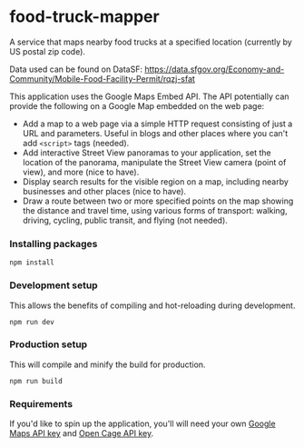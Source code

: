 # food-truck-mapper

A service that maps nearby food trucks at a specified location (currently by US postal zip code).

Data used can be found on DataSF: https://data.sfgov.org/Economy-and-Community/Mobile-Food-Facility-Permit/rqzj-sfat

This application uses the Google Maps Embed API. The API potentially can provide the following on a Google Map embedded on the web page:

-   Add a map to a web page via a simple HTTP request consisting of just a URL and parameters. Useful in blogs and other places where you can't add `<script>` tags (needed).
-   Add interactive Street View panoramas to your application, set the location of the panorama, manipulate the Street View camera (point of view), and more (nice to have).
-   Display search results for the visible region on a map, including nearby businesses and other places (nice to have).
-   Draw a route between two or more specified points on the map showing the distance and travel time, using various forms of transport: walking, driving, cycling, public transit, and flying (not needed).


### Installing packages

```
npm install
```

### Development setup

This allows the benefits of compiling and hot-reloading during development.

```
npm run dev
```

### Production setup

This will compile and minify the build for production.

```
npm run build
```

### Requirements
If you'd like to spin up the application, you'll will need your own [Google Maps API key](https://console.cloud.google.com/google/maps-apis/overview) and [Open Cage API key](https://opencagedata.com).
